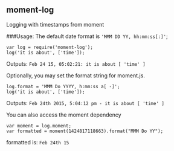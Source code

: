 ## moment-log
Logging with timestamps from moment

###Usage:
The default date format is `'MMM DD YY, hh:mm:ss[:]'`;
```
var log = require('moment-log');
log('it is about', ['time']);
```
Outputs: `Feb 24 15, 05:02:21: it is about [ 'time' ]`

Optionally, you may set the format string for moment.js.
```
log.format = 'MMM Do YYYY, h:mm:ss a[ -]';
log('it is about', ['time']);
```
Outputs: `Feb 24th 2015, 5:04:12 pm - it is about [ 'time' ]`

You can also access the moment dependency
```
var moment = log.moment;
var formatted = moment(1424817118663).format("MMM Do YY");
```
formatted is: `Feb 24th 15`
